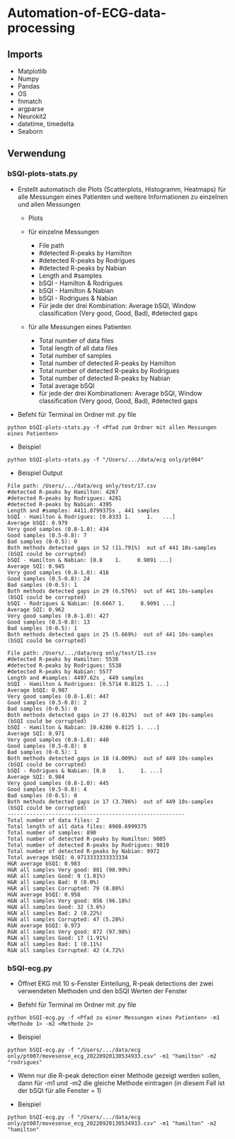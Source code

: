 # Automation-of-ECG-data-processing

## Imports
* Matplotlib
* Numpy
* Pandas
* OS
* fnmatch
* argparse
* Neurokit2
* datetime, timedelta
* Seaborn

## Verwendung
### bSQI-plots-stats.py
* Erstellt automatisch die Plots (Scatterplots, Histogramm, Heatmaps) für alle Messungen eines Patienten und weitere Informationen zu einzelnen und allen Messungen
  - Plots

  * für einzelne Messungen
    - File path
    - #detected R-peaks by Hamilton
    - #detected R-peaks by Rodrigues
    - #detected R-peaks by Nabian
    - Length and #samples
    - bSQI - Hamilton & Rodrigues
    - bSQI - Hamilton & Nabian
    - bSQI - Rodrigues & Nabian
    - Für jede der drei Kombination: Average bSQI, Window classification (Very good, Good, Bad), #detected gaps

  * für alle Messungen eines Patienten
    - Total number of data files
    - Total length of all data files
    - Total number of samples
    - Total number of detected R-peaks by Hamilton
    - Total number of detected R-peaks by Rodrigues
    - Total number of detected R-peaks by Nabian
    - Total average bSQI
    - für jede der drei Kombinationen: Average bSQI, Window classification (Very good, Good, Bad), #detected gaps

* Befehl für Terminal im Ordner mit .py file
```
python bSQI-plots-stats.py -f <Pfad zum Ordner mit allen Messungen eines Patienten>

```
* Beispiel
```
python bSQI-plots-stats.py -f "/Users/.../data/ecg only/pt004"

```

* Beispiel Output
```
File path: /Users/.../data/ecg only/test/17.csv
#detected R-peaks by Hamilton: 4267
#detected R-peaks by Rodrigues: 4281
#detected R-peaks by Nabian: 4395
Length and #samples: 4411.0799375s , 441 samples
bSQI - Hamilton & Rodrigues: [0.8333 1.     1.   ...]
Average bSQI: 0.979
Very good samples (0.8-1.0): 434
Good samples (0.5-0.8): 7
Bad samples (0-0.5): 0
Both methods detected gaps in 52 (11.791%)  out of 441 10s-samples (bSQI could be corrupted)
bSQI - Hamilton & Nabian: [0.8    1.     0.9091 ...]
Average SQI: 0.945
Very good samples (0.8-1.0): 416
Good samples (0.5-0.8): 24
Bad samples (0-0.5): 1
Both methods detected gaps in 29 (6.576%)  out of 441 10s-samples (bSQI could be corrupted)
bSQI - Rodrigues & Nabian: [0.6667 1.     0.9091 ...]
Average SQI: 0.962
Very good samples (0.8-1.0): 427
Good samples (0.5-0.8): 13
Bad samples (0-0.5): 1
Both methods detected gaps in 25 (5.669%)  out of 441 10s-samples (bSQI could be corrupted)

File path: /Users/.../data/ecg only/test/15.csv
#detected R-peaks by Hamilton: 5538
#detected R-peaks by Rodrigues: 5538
#detected R-peaks by Nabian: 5577
Length and #samples: 4497.62s , 449 samples
bSQI - Hamilton & Rodrigues: [0.5714 0.8125 1. ...]
Average bSQI: 0.987
Very good samples (0.8-1.0): 447
Good samples (0.5-0.8): 2
Bad samples (0-0.5): 0
Both methods detected gaps in 27 (6.013%)  out of 449 10s-samples (bSQI could be corrupted)
bSQI - Hamilton & Nabian: [0.4286 0.8125 1. ...]
Average SQI: 0.971
Very good samples (0.8-1.0): 440
Good samples (0.5-0.8): 8
Bad samples (0-0.5): 1
Both methods detected gaps in 18 (4.009%)  out of 449 10s-samples (bSQI could be corrupted)
bSQI - Rodrigues & Nabian: [0.8    1.     1. ...]
Average SQI: 0.984
Very good samples (0.8-1.0): 445
Good samples (0.5-0.8): 4
Bad samples (0-0.5): 0
Both methods detected gaps in 17 (3.786%)  out of 449 10s-samples (bSQI could be corrupted)
--------------------------------------------------------
Total number of data files: 2
Total length of all data files: 8908.6999375
Total number of samples: 890
Total number of detected R-peaks by Hamilton: 9805
Total number of detected R-peaks by Rodrigues: 9819
Total number of detected R-peaks by Nabian: 9972
Total average bSQI: 0.9713333333333334
H&R average bSQI: 0.983
H&R all samples Very good: 881 (98.99%)
H&R all samples Good: 9 (1.01%)
H&R all samples Bad: 0 (0.0%)
H&R all samples Corrupted: 79 (8.88%)
H&N average bSQI: 0.958
H&N all samples Very good: 856 (96.18%)
H&N all samples Good: 32 (3.6%)
H&N all samples Bad: 2 (0.22%)
H&N all samples Corrupted: 47 (5.28%)
R&N average bSQI: 0.973
R&N all samples Very good: 872 (97.98%)
R&N all samples Good: 17 (1.91%)
R&N all samples Bad: 1 (0.11%)
R&N all samples Corrupted: 42 (4.72%)

```

### bSQI-ecg.py
* Öffnet EKG mit 10 s-Fenster Einteilung, R-peak detections der zwei verwendeten Methoden und den bSQI Werten der Fenster

* Befehl für Terminal im Ordner mit .py file
```
python bSQI-ecg.py -f <Pfad zu einer Messungen eines Patienten> -m1 <Methode 1> -m2 <Methode 2>

```
* Beispiel
```
python bSQI-ecg.py -f "/Users/.../data/ecg only/pt007/movesense_ecg_20220920130534933.csv" -m1 "hamilton" -m2 "rodrigues"

```

 - Wenn nur die R-peak detection einer Methode gezeigt werden sollen, dann für -m1 und -m2 die gleiche Methode eintragen (in diesem Fall ist der bSQI für alle Fenster = 1)
* Beispiel
```
python bSQI-ecg.py -f "/Users/.../data/ecg only/pt007/movesense_ecg_20220920130534933.csv" -m1 "hamilton" -m2 "hamilton"

```

